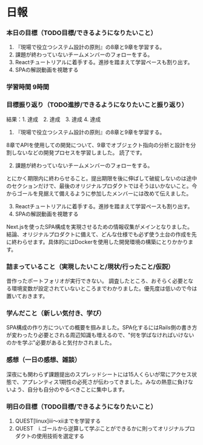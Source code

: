 # 日報

### 本日の目標（TODO目標/できるようになりたいこと）
1. 『現場で役立つシステム設計の原則』の8章と9章を学習する。
2. 課題が終わっていないチームメンバーのフォローをする。
3. Reactチュートリアルに着手する。進捗を踏まえて学習ペースも割り出す。
4. SPAの解説動画を視聴する

### 学習時間 9時間

### 目標振り返り（TODO進捗/できるようになりたいこと振り返り）
結果：1. 達成　2. 達成　3. 達成 4. 達成

1. 『現場で役立つシステム設計の原則』の8章と9章を学習する。

8章でAPIを使用しての開発について、9章でオブジェクト指向の分析と設計を分割しないなどの開発プロセスを学習しました。
読了です。

2. 課題が終わっていないチームメンバーのフォローをする。

とにかく期限内に終わらせること。提出期限を後に伸ばして破綻しないのは途中のセクションだけで、最後のオリジナルプロダクトではそうはいかないこと。今からゴールを見据えて備えるように参加したメンバーには改めて伝えました。

3. Reactチュートリアルに着手する。進捗を踏まえて学習ペースも割り出す。
4. SPAの解説動画を視聴する

Next.jsを使ったSPA構成を実現させるための情報収集がメインとなりました。結論、オリジナルプロダクトに備えて、どんな仕様でも必ず使う土台の作成を先に終わらせます。具体的にはDockerを使用した開発環境の構築にとりかかります。

### 詰まっていること（実現したいこと/現状/行ったこと/仮説）
昔作ったポートフォリオが実行できない。
調査したところ、おそらく必要となる環境変数が設定されていないところまでわかりました。優先度は低いので今は置いておきます。

### 学んだこと（新しい気付き、学び）
SPA構成の作り方についての概要を掴みました。SPA化するにはRails側の書き方が変わったり必要とされる周辺知識も増えるので、"何を学ばなければいけないのかを学ぶ"必要があると気付かされました。

### 感想（一日の感想、雑談）
深夜にも関わらず課題提出のスプレッドシートには15人くらいが常にアクセス状態で、アプレンティス1期性の必死さが伝わってきました。みなの熱意に負けないよう、自分も自分のやるべきことに集中します。

### 明日の目標（TODO目標/できるようになりたいこと）
1. QUEST[linux]ⅲ〜ⅻまでを学習する
2. QUEST　ⅰ.ゴールから逆算して学ぶことができるかに則ってオリジナルプロダクトの使用技術を選定する
